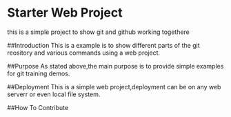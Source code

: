 # Starter Web Project
this is a simple project to show git and github working togethere

##Introduction
This is a example is to show different parts of the git reository and various commands using a web project.

##Purpose
As stated above,the main purpose is to provide simple examples for git training demos.

##Deployment
This is a simple web project,deployment can be on any web serverr or even local file system.

##How To Contribute

